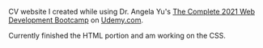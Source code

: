 CV website I created while using Dr. Angela Yu's <a href="https://www.udemy.com/course/the-complete-web-development-bootcamp"/>The Complete 2021 Web Development Bootcamp</a> on <a href="https://www.udemy.com/">Udemy.com</a>. 

Currently finished the HTML portion and am working on the CSS.
